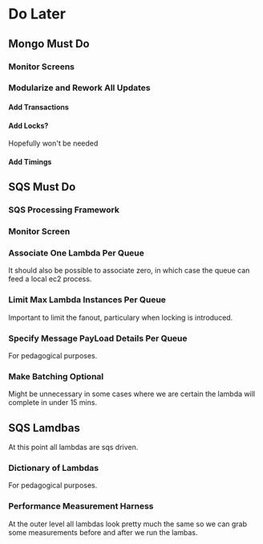 # Do Later

## Mongo Must Do
### Monitor Screens
### Modularize and Rework All Updates
#### Add Transactions
#### Add Locks?
Hopefully won't be needed
#### Add Timings
## SQS Must Do
### SQS Processing Framework
### Monitor Screen
### Associate One Lambda Per Queue
It should also be possible to associate zero, in which case the queue can feed a local ec2 process.
### Limit Max Lambda Instances Per Queue
Important to limit the fanout, particulary when locking is introduced.
### Specify Message PayLoad Details Per Queue
For pedagogical purposes.
### Make Batching Optional
Might be unnecessary in some cases where we are certain the lambda will complete in under 15 mins.
## SQS Lamdbas
At this point all lambdas are sqs driven. 
### Dictionary of Lambdas
For pedagogical purposes.
### Performance Measurement Harness
 At the outer level all lambdas look pretty much the same so we can grab some measurements before and after we run the lambas.



